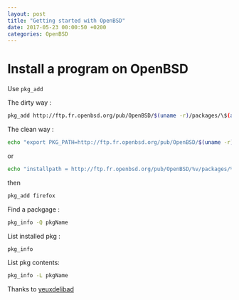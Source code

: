 ```yaml
---
layout: post
title: "Getting started with OpenBSD"
date: 2017-05-23 00:00:50 +0200
categories: OpenBSD
---
```


# Install a program on OpenBSD

Use `pkg_add`

The dirty way :

```sh
pkg_add http://ftp.fr.openbsd.org/pub/OpenBSD/$(uname -r)/packages/\$(arch -s)/firefox
```

The clean way :

```sh
echo "export PKG_PATH=http://ftp.fr.openbsd.org/pub/OpenBSD/$(uname -r)/packages/\$(arch -s)/" >> ~/.profile
```

or

```sh
echo "installpath = http://ftp.fr.openbsd.org/pub/OpenBSD/%v/packages/%a" >> /etc/pkg.conf
```

then

```sh
pkg_add firefox
```

Find a packgage :

```sh
pkg_info -Q pkgName
```

List installed pkg :

```sh
pkg_info
```

List pkg contents:

```sh
pkg_info -L pkgName
```

Thanks to [yeuxdelibad](https://yeuxdelibad.net)

